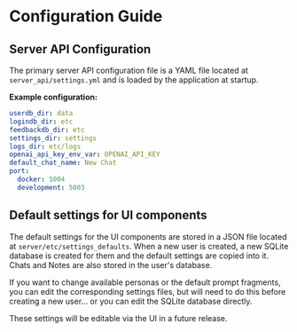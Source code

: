 # Configuration Guide

## Server API Configuration

The primary server API configuration file is a YAML file located at `server_api/settings.yml` and is loaded by the application at startup.

**Example configuration:**

```yaml
userdb_dir: data
logindb_dir: etc
feedbackdb_dir: etc
settings_dir: settings
logs_dir: etc/logs
openai_api_key_env_var: OPENAI_API_KEY
default_chat_name: New Chat
port:
  docker: 5004
  development: 5003
```

## Default settings for UI components

The default settings for the UI components are stored in a JSON file located at `server/etc/settings_defaults`. When a new user is created, a new SQLite database is created for them and the default settings are copied into it. Chats and Notes are also stored in the user's database.

If you want to change available personas or the default prompt fragments, you can edit the corresponding settings files, but will need to do this before creating a new user... or you can edit the SQLite database directly.

These settings will be editable via the UI in a future release.